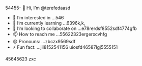 54455- 👋 Hi, I’m @terefedaasd
- 👀 I’m interested in ...546
- 🌱 I’m currently learning ...6396k,k,
- 💞️ I’m looking to collaborate on ...e78rerdsf8552sdf4774gfb
- 📫 How to reach me ...55622323ergerxcvhfg
- 😄 Pronouns: ...zbczx9569sdf
- ⚡ Fun fact: ...jil8152541156
uiosfd46587lgj5555151
<!---s555555dgf474485
--->
45645623
zxc

